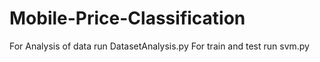 # Mobile-Price-Classification

For Analysis of data run DatasetAnalysis.py
For train and test run svm.py
